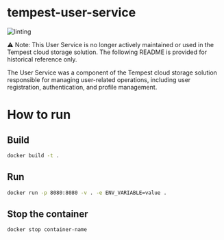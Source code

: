 # tempest-user-service  
![linting](https://github.com/neverett8fr/tempest-user-service/actions/workflows/golangci-lint.yml/badge.svg)  
  

⚠️ Note: This User Service is no longer actively maintained or used in the Tempest cloud storage solution. The following README is provided for historical reference only.  
  
The User Service was a component of the Tempest cloud storage solution responsible for managing user-related operations, including user registration, authentication, and profile management.  

  
  
# How to run  
  
## Build  
```bash
docker build -t .
 ```
   
 ## Run  
 ```bash
docker run -p 8080:8080 -v . -e ENV_VARIABLE=value .
 ```
   
 ## Stop the container  
 ```bash
 docker stop container-name
 ```
